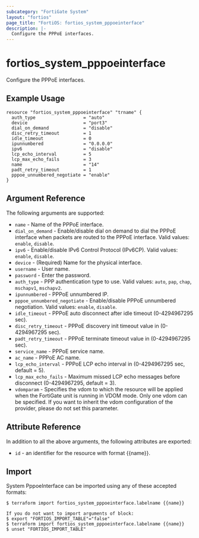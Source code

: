 ```yaml
---
subcategory: "FortiGate System"
layout: "fortios"
page_title: "FortiOS: fortios_system_pppoeinterface"
description: |-
  Configure the PPPoE interfaces.
---
```


# fortios_system_pppoeinterface
Configure the PPPoE interfaces.

## Example Usage

```hcl
resource "fortios_system_pppoeinterface" "trname" {
  auth_type                  = "auto"
  device                     = "port3"
  dial_on_demand             = "disable"
  disc_retry_timeout         = 1
  idle_timeout               = 0
  ipunnumbered               = "0.0.0.0"
  ipv6                       = "disable"
  lcp_echo_interval          = 5
  lcp_max_echo_fails         = 3
  name                       = "14"
  padt_retry_timeout         = 1
  pppoe_unnumbered_negotiate = "enable"
}
```

## Argument Reference

The following arguments are supported:

* `name` - Name of the PPPoE interface.
* `dial_on_demand` - Enable/disable dial on demand to dial the PPPoE interface when packets are routed to the PPPoE interface. Valid values: `enable`, `disable`.
* `ipv6` - Enable/disable IPv6 Control Protocol (IPv6CP). Valid values: `enable`, `disable`.
* `device` - (Required) Name for the physical interface.
* `username` - User name.
* `password` - Enter the password.
* `auth_type` - PPP authentication type to use. Valid values: `auto`, `pap`, `chap`, `mschapv1`, `mschapv2`.
* `ipunnumbered` - PPPoE unnumbered IP.
* `pppoe_unnumbered_negotiate` - Enable/disable PPPoE unnumbered negotiation. Valid values: `enable`, `disable`.
* `idle_timeout` - PPPoE auto disconnect after idle timeout (0-4294967295 sec).
* `disc_retry_timeout` - PPPoE discovery init timeout value in (0-4294967295 sec).
* `padt_retry_timeout` - PPPoE terminate timeout value in (0-4294967295 sec).
* `service_name` - PPPoE service name.
* `ac_name` - PPPoE AC name.
* `lcp_echo_interval` - PPPoE LCP echo interval in (0-4294967295 sec, default = 5).
* `lcp_max_echo_fails` - Maximum missed LCP echo messages before disconnect (0-4294967295, default = 3).
* `vdomparam` - Specifies the vdom to which the resource will be applied when the FortiGate unit is running in VDOM mode. Only one vdom can be specified. If you want to inherit the vdom configuration of the provider, please do not set this parameter.


## Attribute Reference

In addition to all the above arguments, the following attributes are exported:
* `id` - an identifier for the resource with format {{name}}.

## Import

System PppoeInterface can be imported using any of these accepted formats:
```
$ terraform import fortios_system_pppoeinterface.labelname {{name}}

If you do not want to import arguments of block:
$ export "FORTIOS_IMPORT_TABLE"="false"
$ terraform import fortios_system_pppoeinterface.labelname {{name}}
$ unset "FORTIOS_IMPORT_TABLE"
```
